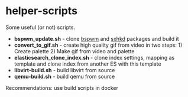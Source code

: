 # helper-scripts
Some useful (or not) scripts.

* **bspwm_update.sh** - clone [bspwm](https://github.com/baskerville/bspwm) and [sxhkd](https://github.com/baskerville/sxhkd) packages and build it
* **convert_to_gif.sh** - create high quality gif from video in two steps: 1) Create palette 2) Make gif from video and palette
* **elasticsearch_clone_index.sh** - clone index settings, mapping as template and clone index from another ES with this template
* **libvirt-build.sh** - build libvirt from source
* **qemu-build.sh** - build qemu from source

Recommendations: use build scripts in docker
